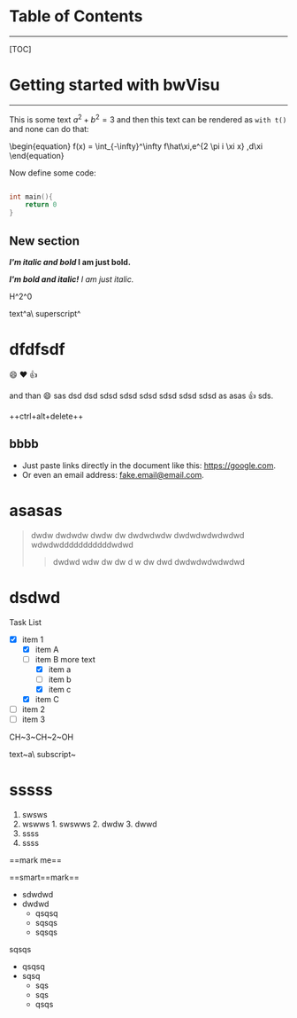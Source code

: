 # Table of Contents
---

[TOC]

# Getting started with bwVisu
---

This is some text $a^2 + b^2 = 3$ and then this text can be rendered
as `with t()` and none can do that:

\begin{equation}
f(x)  = \int_{-\infty}^\infty
    f\hat\xi\,e^{2 \pi i \xi x}
    \,d\xi
\end{equation}

Now define some code:

```{.cpp linenums="1"}

int main(){
    return 0
}

```

## New section

***I'm italic and bold* I am just bold.**

***I'm bold and italic!** I am just italic.*

H^2^0

text^a\ superscript^

# dfdfsdf


:smile: :heart: :thumbsup:

and than :smile: sas dsd dsd sdsd sdsd sdsd sdsd sdsd sdsd 
as asas :thumbsup: sds.

++ctrl+alt+delete++

## bbbb

- Just paste links directly in the document like this: https://google.com.
- Or even an email address: fake.email@email.com.


# asasas

> dwdw dwdwdw dwdw dw
> dwdwdwdw
> dwdwdwdwdwdwd
> wdwdwdddddddddddwdwd
> > dwdwd wdw dw dw d w dw dwd
> > dwdwdwdwdwdwd

# dsdwd


Task List

-   [X] item 1
    *   [X] item A
    *   [ ] item B
        more text
        +   [x] item a
        +   [ ] item b
        +   [x] item c
    *   [X] item C
-   [ ] item 2
-   [ ] item 3

CH~3~CH~2~OH

text~a\ subscript~

# sssss

1. swsws
2. wswws
        1. swswws
        2. dwdw
        3. dwwd
3. ssss
4. ssss

==mark me==

==smart==mark==

- sdwdwd
- dwdwd
    - qsqsq
    - sqsqs
    - sqsqs

sqsqs

- qsqsq
- sqsq
    - sqs
    - sqs
    - qsqs